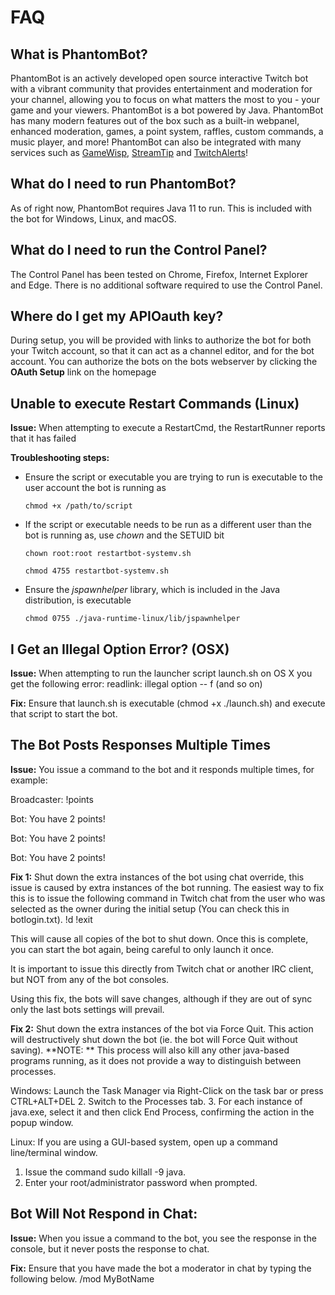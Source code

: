 # FAQ

## What is PhantomBot?
PhantomBot is an actively developed open source interactive Twitch bot with a vibrant community that provides
entertainment and moderation for your channel, allowing you to focus on what matters the most to you - your game and
your viewers. PhantomBot is a bot powered by Java. PhantomBot has many modern features out of the box such as a built-in
webpanel, enhanced moderation, games, a point system, raffles, custom commands, a music player, and more! PhantomBot
can also be integrated with many services such as [GameWisp](https://gamewisp.com/),
[StreamTip](https://streamtip.com/) and [TwitchAlerts](https://twitchalerts.com/)!

## What do I need to run PhantomBot?
As of right now, PhantomBot requires Java 11 to run. This is included with the bot for Windows, Linux, and macOS.


## What do I need to run the Control Panel?
The Control Panel has been tested on Chrome, Firefox, Internet Explorer and Edge. There is no additional software required to use the Control Panel.


## Where do I get my APIOauth key?
During setup, you will be provided with links to authorize the bot for both your Twitch account, so that it can act as
a channel editor, and for the bot account. You can authorize the bots on the bots webserver by clicking the **OAuth Setup** link on the homepage

## Unable to execute Restart Commands (Linux)
**Issue:**
When attempting to execute a RestartCmd, the RestartRunner reports that it has failed

**Troubleshooting steps:**
- Ensure the script or executable you are trying to run is executable to the user account the bot is running as

    `chmod +x /path/to/script`
- If the script or executable needs to be run as a different user than the bot is running as, use _chown_ and the SETUID bit

    `chown root:root restartbot-systemv.sh`

    `chmod 4755 restartbot-systemv.sh`
- Ensure the _jspawnhelper_ library, which is included in the Java distribution, is executable

    `chmod 0755 ./java-runtime-linux/lib/jspawnhelper`

## I Get an Illegal Option Error? (OSX)
**Issue:**
When attempting to run the launcher script launch.sh on OS X you get the following error:
readlink: illegal option -- f (and so on)

**Fix:**
Ensure that launch.sh is executable (chmod +x ./launch.sh) and execute that script to start the bot.



## The Bot Posts Responses Multiple Times
**Issue:**
You issue a command to the bot and it responds multiple times, for example:

Broadcaster: !points

Bot: You have 2 points!

Bot: You have 2 points!

Bot: You have 2 points!

**Fix 1:**
Shut down the extra instances of the bot using chat override, this issue is caused by extra instances of the bot running. The easiest way to fix this is to issue the following command in Twitch chat from the user who was selected as the owner during the initial setup (You can check this in botlogin.txt).
!d !exit

This will cause all copies of the bot to shut down. Once this is complete, you can start the bot again, being careful to only launch it once.

It is important to issue this directly from Twitch chat or another IRC client, but NOT from any of the bot consoles.

Using this fix, the bots will save changes, although if they are out of sync only the last bots settings will prevail.

**Fix 2:**
Shut down the extra instances of the bot via Force Quit. This action will destructively shut down the bot (ie. the bot will Force Quit without saving).
**NOTE: ** This process will also kill any other java-based programs running, as it does not provide a way to distinguish between processes.

Windows: Launch the Task Manager via Right-Click on the task bar or press CTRL+ALT+DEL
2. Switch to the Processes tab.
3. For each instance of java.exe, select it and then click End Process, confirming the action in the popup window.

Linux:
If you are using a GUI-based system, open up a command line/terminal window.
1. Issue the command sudo killall -9 java.
2. Enter your root/administrator password when prompted.


## Bot Will Not Respond in Chat:
**Issue:**
When you issue a command to the bot, you see the response in the console, but it never posts the response to chat.

**Fix:**
Ensure that you have made the bot a moderator in chat by typing the following below.
/mod MyBotName
